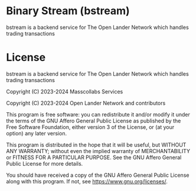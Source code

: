 # Binary Stream (bstream)

bstream is a backend service for The Open Lander Network which handles trading transactions

# License

bstream is a backend service for The Open Lander Network which handles trading transactions

Copyright (C) 2023-2024 Masscollabs Services

Copyright (C) 2023-2024 Open Lander Network and contributors

This program is free software: you can redistribute it and/or modify
it under the terms of the GNU Affero General Public License as published
by the Free Software Foundation, either version 3 of the License, or
(at your option) any later version.

This program is distributed in the hope that it will be useful,
but WITHOUT ANY WARRANTY; without even the implied warranty of
MERCHANTABILITY or FITNESS FOR A PARTICULAR PURPOSE.  See the
GNU Affero General Public License for more details.

You should have received a copy of the GNU Affero General Public License
along with this program.  If not, see <https://www.gnu.org/licenses/>.
